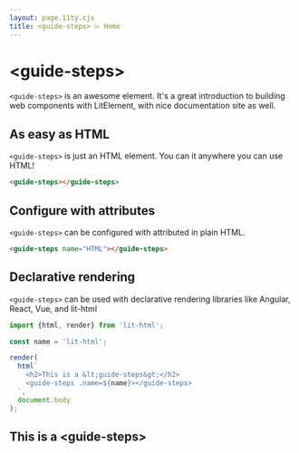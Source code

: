```yaml
---
layout: page.11ty.cjs
title: <guide-steps> ⌲ Home
---
```


# &lt;guide-steps>


`<guide-steps>` is an awesome element. It's a great introduction to building web components with LitElement, with nice documentation site as well.

## As easy as HTML

<section class="columns">
  <div>

`<guide-steps>` is just an HTML element. You can it anywhere you can use HTML!

```html
<guide-steps></guide-steps>
```

  </div>
  <div>

<guide-steps></guide-steps>

  </div>
</section>

## Configure with attributes

<section class="columns">
  <div>

`<guide-steps>` can be configured with attributed in plain HTML.

```html
<guide-steps name="HTML"></guide-steps>
```

  </div>
  <div>

<guide-steps name="HTML"></guide-steps>

  </div>
</section>

## Declarative rendering

<section class="columns">
  <div>

`<guide-steps>` can be used with declarative rendering libraries like Angular, React, Vue, and lit-html

```js
import {html, render} from 'lit-html';

const name = 'lit-html';

render(
  html`
    <h2>This is a &lt;guide-steps&gt;</h2>
    <guide-steps .name=${name}></guide-steps>
  `,
  document.body
);
```

  </div>
  <div>

<h2>This is a &lt;guide-steps&gt;</h2>
<tabs-element name="lit-html"></tabs-element>

  </div>
</section>
